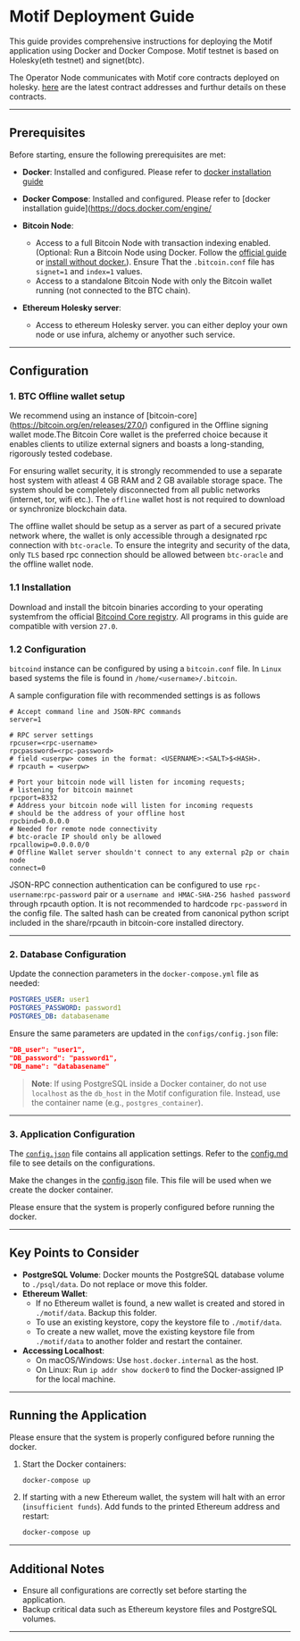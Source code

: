 # Motif Deployment Guide

This guide provides comprehensive instructions for deploying the Motif application using Docker and Docker Compose. Motif testnet is based on Holesky(eth testnet) and signet(btc).

The Operator Node communicates with Motif core contracts deployed on holesky. [here](https://github.com/Layr-Labs/eigenlayer-contracts/tree/testnet-holesky?tab=readme-ov-file#current-testnet-deployment) are the latest contract addresses and furthur details on these contracts.

---

## Prerequisites

Before starting, ensure the following prerequisites are met:

- **Docker**: Installed and configured. Please refer to [docker installation guide](https://docs.docker.com/engine/install/)
- **Docker Compose**: Installed and configured. Please refer to [docker installation guide](https://docs.docker.com/engine/
- **Bitcoin Node**: 
  - Access to a full Bitcoin Node with transaction indexing enabled. (Optional: Run a Bitcoin Node using Docker. Follow the [official guide](https://hub.docker.com/r/bitcoin/bitcoin) or [install without docker.](https://bitcoin.org/en/full-node)). Ensure That the `.bitcoin.conf` file has `signet=1` and `index=1` values.
  - Access to a standalone Bitcoin Node with only the Bitcoin wallet running (not connected to the BTC chain).

- **Ethereum Holesky server**:
    - Access to ethereum Holesky server. you can either deploy your own node or use infura, alchemy or anyother such service.

---

## Configuration

### 1. BTC Offline wallet setup 

We recommend using an instance of [bitcoin-core] (https://bitcoin.org/en/releases/27.0/) configured in the Offline signing wallet mode.The Bitcoin Core wallet is the preferred choice because it enables clients to utilize external signers and boasts a long-standing, rigorously tested codebase.

For ensuring wallet security, it is strongly recommended to use a separate host system with atleast 4 GB RAM and 2 GB available storage space. The system should be completely disconnected from all public networks (internet, tor, wifi etc.). The `offline` wallet host is not required to download or synchronize blockchain data.

The offline wallet should be setup as a server as part of a secured private network where, the wallet is only accessible through a designated rpc connection with `btc-oracle`. To ensure the integrity and security of the data, only `TLS` based rpc connection should be allowed between `btc-oracle` and the offline wallet node. 

### 1.1 Installation

Download and install the bitcoin binaries according to your operating systemfrom the official [Bitcoind Core registry](https://bitcoincore.org/bin/bitcoin-core-27.0/). All programs in this guide are compatible with version `27.0`.

### 1.2 Configuration
`bitcoind` instance can be configured by using a `bitcoin.conf` file. In `Linux` based systems the file is found in `/home/<username>/.bitcoin`.

A sample configuration file with recommended settings is as follows
```shell
# Accept command line and JSON-RPC commands
server=1

# RPC server settings
rpcuser=<rpc-username>
rpcpassword=<rpc-password>
# field <userpw> comes in the format: <USERNAME>:<SALT>$<HASH>.
# rpcauth = <userpw>

# Port your bitcoin node will listen for incoming requests;
# listening for bitcoin mainnet
rpcport=8332 
# Address your bitcoin node will listen for incoming requests
# should be the address of your offline host
rpcbind=0.0.0.0
# Needed for remote node connectivity
# btc-oracle IP should only be allowed 
rpcallowip=0.0.0.0/0
# Offline Wallet server shouldn't connect to any external p2p or chain node
connect=0
```

JSON-RPC connection authentication can be configured to use `rpc-username`:`rpc-password` pair or a `username and HMAC-SHA-256 hashed password` through rpcauth option. It is not recommended to hardcode `rpc-password` in the config file. The salted hash can be created from canonical python script included in the share/rpcauth in bitcoin-core installed directory. 

---

### 2. Database Configuration

Update the connection parameters in the `docker-compose.yml` file as needed:
```yaml
POSTGRES_USER: user1
POSTGRES_PASSWORD: password1
POSTGRES_DB: databasename
```

Ensure the same parameters are updated in the `configs/config.json` file:
```json
"DB_user": "user1",
"DB_password": "password1",
"DB_name": "databasename"
```

> **Note**: If using PostgreSQL inside a Docker container, do not use `localhost` as the `db_host` in the Motif configuration file. Instead, use the container name (e.g., `postgres_container`).

---

### 3. Application Configuration

The [`config.json`](https://github.com/motif-project/motif-node-docker/blob/main/configs/config.json) file contains all application settings. Refer to the [config.md](https://github.com/motif-project/motif-node-docker/blob/main/configs/config.md) file to see details on the configurations. 

Make the changes in the [config.json](https://github.com/motif-project/motif-node-docker/blob/main/configs/config.json) file. This file will be used when we create the docker container. 

Please ensure that the system is properly configured before running the docker. 

---

## Key Points to Consider

- **PostgreSQL Volume**: Docker mounts the PostgreSQL database volume to `./psql/data`. Do not replace or move this folder.
- **Ethereum Wallet**: 
  - If no Ethereum wallet is found, a new wallet is created and stored in `./motif/data`. Backup this folder.
  - To use an existing keystore, copy the keystore file to `./motif/data`.
  - To create a new wallet, move the existing keystore file from `./motif/data` to another folder and restart the container.
- **Accessing Localhost**:
  - On macOS/Windows: Use `host.docker.internal` as the host.
  - On Linux: Run `ip addr show docker0` to find the Docker-assigned IP for the local machine.

---

## Running the Application

Please ensure that the system is properly configured before running the docker. 

1. Start the Docker containers:
   ```bash
   docker-compose up
   ```

2. If starting with a new Ethereum wallet, the system will halt with an error (`insufficient funds`). Add funds to the printed Ethereum address and restart:
   ```bash
   docker-compose up
   ```

---

## Additional Notes

- Ensure all configurations are correctly set before starting the application.
- Backup critical data such as Ethereum keystore files and PostgreSQL volumes.

---
